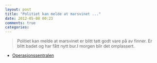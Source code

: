 ```yaml
---
layout: post
title: "Politiet kan melde at marsvinet ..."
date: 2012-05-08 00:23
comments: true
categories: 
---
```


> Politiet kan melde at marsvinet er blitt tatt godt vare på av finner. Er blitt badet og har fått nytt bur.I morgen blir det omplassert. 
- [Operasjonssentralen](https://twitter.com/oslopolitiops/status/199942661015212033)
